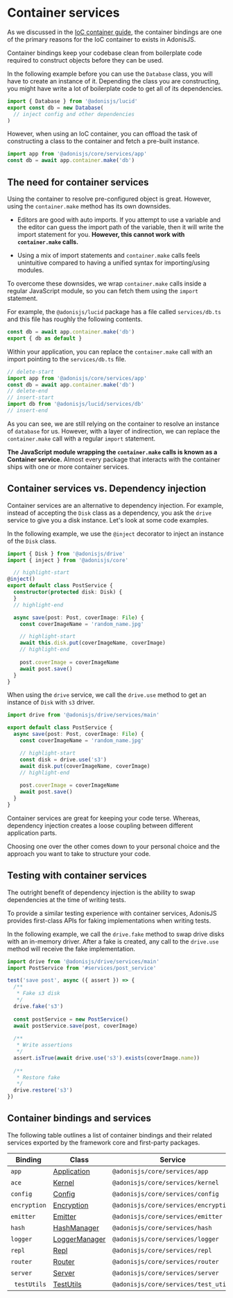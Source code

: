 # Container services

As we discussed in the [IoC container guide](./ioc_container.md#container-bindings), the container bindings are one of the primary reasons for the IoC container to exists in AdonisJS.

Container bindings keep your codebase clean from boilerplate code required to construct objects before they can be used.

In the following example before you can use the `Database` class, you will have to create an instance of it. Depending the class you are constructing, you might have write a lot of boilerplate code to get all of its dependencies.

```ts
import { Database } from '@adonisjs/lucid'
export const db = new Database(
  // inject config and other dependencies
)
```

However, when using an IoC container, you can offload the task of constructing a class to the container and fetch a pre-built instance.

```ts
import app from '@adonisjs/core/services/app'
const db = await app.container.make('db')
```

## The need for container services

Using the container to resolve pre-configured object is great. However, using the `container.make` method has its own downsides.

- Editors are good with auto imports. If you attempt to use a variable and the editor can guess the import path of the variable, then it will write the import statement for you. **However, this cannot work with `container.make` calls.**

- Using a mix of import statements and `container.make` calls feels unintuitive compared to having a unified syntax for importing/using modules.

To overcome these downsides, we wrap `container.make` calls inside a regular JavaScript module, so you can fetch them using the `import` statement.

For example, the `@adonisjs/lucid` package has a file called `services/db.ts` and this file has roughly the following contents.

```ts
const db = await app.container.make('db')
export { db as default }
```

Within your application, you can replace the `container.make` call with an import pointing to the `services/db.ts` file.

```ts
// delete-start
import app from '@adonisjs/core/services/app'
const db = await app.container.make('db')
// delete-end
// insert-start
import db from '@adonisjs/lucid/services/db'
// insert-end
```

As you can see, we are still relying on the container to resolve an instance of `database` for us. However, with a layer of indirection, we can replace the `container.make` call with a regular `import` statement.

**The JavaScript module wrapping the `container.make` calls is known as a Container service.** Almost every package that interacts with the container ships with one or more container services.

## Container services vs. Dependency injection

Container services are an alternative to dependency injection. For example, instead of accepting the `Disk` class as a dependency, you ask the `drive` service to give you a disk instance. Let's look at some code examples.

In the following example, we use the `@inject` decorator to inject an instance of the `Disk` class.

```ts
import { Disk } from '@adonisjs/drive'
import { inject } from '@adonisjs/core'

  // highlight-start
@inject()
export default class PostService {
  constructor(protected disk: Disk) {
  }
  // highlight-end  

  async save(post: Post, coverImage: File) {
    const coverImageName = 'random_name.jpg'

    // highlight-start
    await this.disk.put(coverImageName, coverImage)
    // highlight-end
    
    post.coverImage = coverImageName
    await post.save()
  }
}
```

When using the `drive` service, we call the `drive.use` method to get an instance of `Disk` with `s3` driver.

```ts
import drive from '@adonisjs/drive/services/main'

export default class PostService {
  async save(post: Post, coverImage: File) {
    const coverImageName = 'random_name.jpg'

    // highlight-start
    const disk = drive.use('s3')
    await disk.put(coverImageName, coverImage)
    // highlight-end
    
    post.coverImage = coverImageName
    await post.save()
  }
}
```

Container services are great for keeping your code terse. Whereas, dependency injection creates a loose coupling between different application parts.

Choosing one over the other comes down to your personal choice and the approach you want to take to structure your code.

## Testing with container services

The outright benefit of dependency injection is the ability to swap dependencies at the time of writing tests.

To provide a similar testing experience with container services, AdonisJS provides first-class APIs for faking implementations when writing tests.

In the following example, we call the `drive.fake` method to swap drive disks with an in-memory driver. After a fake is created, any call to the `drive.use` method will receive the fake implementation.

```ts
import drive from '@adonisjs/drive/services/main'
import PostService from '#services/post_service'

test('save post', async ({ assert }) => {
  /**
   * Fake s3 disk
   */
  drive.fake('s3')
 
  const postService = new PostService()
  await postService.save(post, coverImage)
  
  /**
   * Write assertions
   */
  assert.isTrue(await drive.use('s3').exists(coverImage.name))
  
  /**
   * Restore fake
   */
  drive.restore('s3')
})
```

## Container bindings and services

The following table outlines a list of container bindings and their related services exported by the framework core and first-party packages.

<table>
  <thead>
    <tr>
      <th width="100px">Binding</th>
      <th width="140px">Class</th>
      <th>Service</th>
    </tr>
  </thead>
  <tbody>
    <tr>
      <td>
        <code>app</code>
      </td>
      <td>
        <a href="https://github.com/adonisjs/application/blob/next/src/application.ts">Application</a>
      </td>
      <td>
        <code>@adonisjs/core/services/app</code>
      </td>
    </tr>
    <tr>
      <td>
        <code>ace</code>
      </td>
      <td>
        <a href="https://github.com/adonisjs/core/blob/next/modules/ace/kernel.ts">Kernel</a>
      </td>
      <td>
        <code>@adonisjs/core/services/kernel</code>
      </td>
    </tr>
    <tr>
      <td>
        <code>config</code>
      </td>
      <td>
        <a href="https://github.com/adonisjs/config/blob/next/src/config.ts">Config</a>
      </td>
      <td>
        <code>@adonisjs/core/services/config</code>
      </td>
    </tr>
    <tr>
      <td>
        <code>encryption</code>
      </td>
      <td>
        <a href="">Encryption</a>
      </td>
      <td>
        <code>@adonisjs/core/services/encryption</code>
      </td>
    </tr>
    <tr>
      <td>
        <code>emitter</code>
      </td>
      <td>
        <a href="">Emitter</a>
      </td>
      <td>
        <code>@adonisjs/core/services/emitter</code>
      </td>
    </tr>
    <tr>
      <td>
        <code>hash</code>
      </td>
      <td>
        <a href="">HashManager</a>
      </td>
      <td>
        <code>@adonisjs/core/services/hash</code>
      </td>
    </tr>
    <tr>
      <td>
        <code>logger</code>
      </td>
      <td>
        <a href="">LoggerManager</a>
      </td>
      <td>
        <code>@adonisjs/core/services/logger</code>
      </td>
    </tr>
    <tr>
      <td>
        <code>repl</code>
      </td>
      <td>
        <a href="">Repl</a>
      </td>
      <td>
        <code>@adonisjs/core/services/repl</code>
      </td>
    </tr>
    <tr>
      <td>
        <code>router</code>
      </td>
      <td>
        <a href="">Router</a>
      </td>
      <td>
        <code>@adonisjs/core/services/router</code>
      </td>
    </tr>
    <tr>
      <td>
        <code>server</code>
      </td>
      <td>
        <a href="">Server</a>
      </td>
      <td>
        <code>@adonisjs/core/services/server</code>
      </td>
    </tr>
    <tr>
      <td>
        <code> testUtils</code>
      </td>
      <td>
        <a href="https://github.com/adonisjs/core/blob/next/src/test_utils/main.ts">TestUtils</a>
      </td>
      <td>
        <code>@adonisjs/core/services/test_utils</code>
      </td>
    </tr>
  </tbody>
</table>
